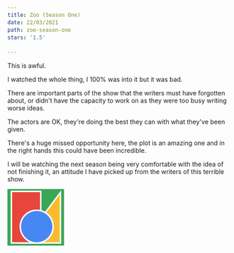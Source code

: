 ```yaml
---
title: Zoo (Season One)
date: 22/03/2021
path: zoo-season-one
stars: '1.5'

---
```

This is awful.

I watched the whole thing, I 100% was into it but it was bad.

There are important parts of the show that the writers must have forgotten about, or didn't have the capacity to work on as they were too busy writing worse ideas.

The actors are OK, they're doing the best they can with what they've been given.

There's a huge missed opportunity here, the plot is an amazing one and in the right hands this could have been incredible.

I will be watching the next season being very comfortable with the idea of not finishing it, an attitude I have picked up from the writers of this terrible show.

![](/uploads/get_started128.png)
